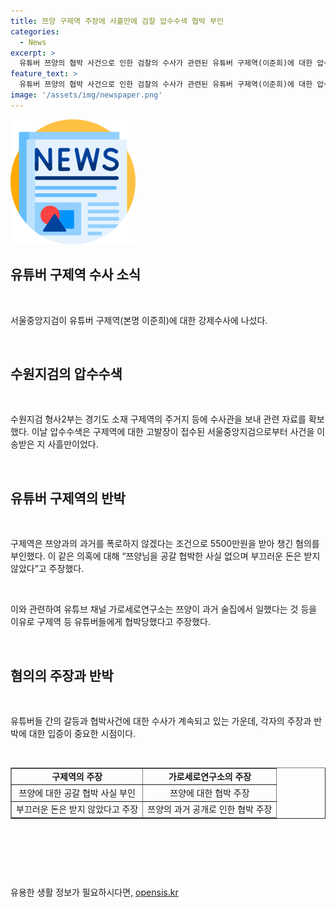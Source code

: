 ```yaml
---
title: 쯔양 구제역 주장에 사흘만에 검찰 압수수색 협박 부인
categories:
  - News
excerpt: >
  유튜버 쯔양의 협박 사건으로 인한 검찰의 수사가 관련된 유튜버 구제역(이준희)에 대한 압수수색으로 확대되었다. 구제역은 쯔양과의 관련된 혐의를 부인하며, 유튜브 채널이 협박을 주장했다. 검찰은 구제역을 포함한 다른 유튜버들에 대한 수사를 진행 중이며, 논란은 계속될 전망이다. [요약: 유튜버 쯔양의 협박 사건으로 검찰 수사가 확대되고, 관련된 유튜버 구제역의 부인과 논란 속 수사가 계속될 전망.]
feature_text: >
  유튜버 쯔양의 협박 사건으로 인한 검찰의 수사가 관련된 유튜버 구제역(이준희)에 대한 압수수색으로 확대되었다. 구제역은 쯔양과의 관련된 혐의를 부인하며, 유튜브 채널이 협박을 주장했다. 검찰은 구제역을 포함한 다른 유튜버들에 대한 수사를 진행 중이며, 논란은 계속될 전망이다. [요약: 유튜버 쯔양의 협박 사건으로 검찰 수사가 확대되고, 관련된 유튜버 구제역의 부인과 논란 속 수사가 계속될 전망.]
image: '/assets/img/newspaper.png'
---
```


<p><img src="/assets/img/newspaper.png" alt="kimp 속보" /></p>

<h2 data-ke-size="size26">유튜버 구제역 수사 소식</h2>

<p data-ke-size="size16">&nbsp;</p>

<p>서울중앙지검이 유튜버 구제역(본명 이준희)에 대한 강제수사에 나섰다.</p>

<p data-ke-size="size16">&nbsp;</p>

<h2 data-ke-size="size24">수원지검의 압수수색</h2>

<p data-ke-size="size16">&nbsp;</p>

<p>수원지검 형사2부는 경기도 소재 구제역의 주거지 등에 수사관을 보내 관련 자료를 확보했다.
이날 압수수색은 구제역에 대한 고발장이 접수된 서울중앙지검으로부터 사건을 이송받은 지 사흘만이었다.</p>

<p data-ke-size="size16">&nbsp;</p>

<h2 data-ke-size="size24">유튜버 구제역의 반박</h2>

<p data-ke-size="size16">&nbsp;</p>

<p>구제역은 쯔양과의 과거를 폭로하지 않겠다는 조건으로 5500만원을 받아 챙긴 혐의를 부인했다.
이 같은 의혹에 대해 “쯔양님을 공갈 협박한 사실 없으며 부끄러운 돈은 받지 않았다”고 주장했다.</p>

<p data-ke-size="size16">&nbsp;</p>

<p>이와 관련하여 유튜브 채널 가로세로연구소는 쯔양이 과거 술집에서 일했다는 것 등을 이유로 구제역 등 유튜버들에게 협박당했다고 주장했다.</p>

<p data-ke-size="size16">&nbsp;</p>

<h2 data-ke-size="size24">혐의의 주장과 반박</h2>

<p data-ke-size="size16">&nbsp;</p>

<p>유튜버들 간의 갈등과 협박사건에 대한 수사가 계속되고 있는 가운데, 각자의 주장과 반박에 대한 입증이 중요한 시점이다.</p>

<p data-ke-size="size16">&nbsp;</p>

<table style="width: 100%;" border="1">
<tbody>
<tr>
<td style="text-align: center; height: 17px;"><b>구제역의 주장</b></td>
<td style="text-align: center; height: 17px;"><b>가로세로연구소의 주장</b></td>
</tr>
<tr>
<td style="text-align: center; height: 17px;">쯔양에 대한 공갈 협박 사실 부인</td>
<td style="text-align: center; height: 17px;">쯔양에 대한 협박 주장</td>
</tr>
<tr>
<td style="text-align: center; height: 17px;">부끄러운 돈은 받지 않았다고 주장</td>
<td style="text-align: center; height: 17px;">쯔양의 과거 공개로 인한 협박 주장</td>
</tr>
</tbody>
</table>

<p data-ke-size="size16">&nbsp;</p>

<p data-ke-size="size16">&nbsp;</p>

<p data-ke-size="size16">&nbsp;</p>
유용한 생활 정보가 필요하시다면, <a href="https://opensis.kr" rel="dofollow">opensis.kr</a>


